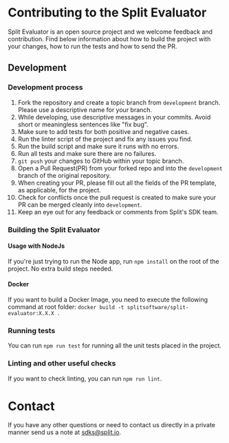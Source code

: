 # Contributing to the Split Evaluator

Split Evaluator is an open source project and we welcome feedback and contribution. Find below information about how to build the project with your changes, how to run the tests and how to send the PR.

## Development

### Development process

1. Fork the repository and create a topic branch from `development` branch. Please use a descriptive name for your branch.
2. While developing, use descriptive messages in your commits. Avoid short or meaningless sentences like "fix bug".
3. Make sure to add tests for both positive and negative cases.
4. <if applicable> Run the linter script of the project and fix any issues you find.
5. Run the build script and make sure it runs with no errors.
6. Run all tests and make sure there are no failures.
7. `git push` your changes to GitHub within your topic branch.
8. Open a Pull Request(PR) from your forked repo and into the `development` branch of the original repository.
9. When creating your PR, please fill out all the fields of the PR template, as applicable, for the project.
10. Check for conflicts once the pull request is created to make sure your PR can be merged cleanly into `development`.
11. Keep an eye out for any feedback or comments from Split's SDK team.

### Building the Split Evaluator
#### Usage with NodeJs
If you're just trying to run the Node app, run `npm install` on the root of the project. No extra build steps needed.

#### Docker
If you want to build a Docker Image, you need to execute the following command at root folder:
`docker build -t splitsoftware/split-evaluator:X.X.X .`

### Running tests
You can run `npm run test` for running all the unit tests placed in the project.

### Linting and other useful checks
If you want to check linting, you can run `npm run lint`.

# Contact
If you have any other questions or need to contact us directly in a private manner send us a note at sdks@split.io.